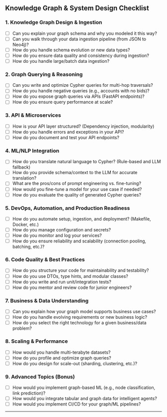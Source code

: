 
## **Knowledge Graph & System Design Checklist**

### 1. **Knowledge Graph Design & Ingestion**
- [ ] Can you explain your graph schema and why you modeled it this way?
- [ ] Can you walk through your data ingestion pipeline (from JSON to Neo4j)?
- [ ] How do you handle schema evolution or new data types?
- [ ] How do you ensure data quality and consistency during ingestion?
- [ ] How do you handle large/batch data ingestion?

### 2. **Graph Querying & Reasoning**
- [ ] Can you write and optimize Cypher queries for multi-hop traversals?
- [ ] How do you handle negative queries (e.g., accounts with no bids)?
- [ ] How do you expose graph queries via APIs (FastAPI endpoints)?
- [ ] How do you ensure query performance at scale?

### 3. **API & Microservices**
- [ ] How is your API layer structured? (Dependency injection, modularity)
- [ ] How do you handle errors and exceptions in your API?
- [ ] How do you document and test your API endpoints?

### 4. **ML/NLP Integration**
- [ ] How do you translate natural language to Cypher? (Rule-based and LLM fallback)
- [ ] How do you provide schema/context to the LLM for accurate translation?
- [ ] What are the pros/cons of prompt engineering vs. fine-tuning?
- [ ] How would you fine-tune a model for your use case if needed?
- [ ] How do you evaluate the quality of generated Cypher queries?

### 5. **DevOps, Automation, and Production Readiness**
- [ ] How do you automate setup, ingestion, and deployment? (Makefile, Docker, etc.)
- [ ] How do you manage configuration and secrets?
- [ ] How do you monitor and log your services?
- [ ] How do you ensure reliability and scalability (connection pooling, batching, etc.)?

### 6. **Code Quality & Best Practices**
- [ ] How do you structure your code for maintainability and testability?
- [ ] How do you use DTOs, type hints, and modular classes?
- [ ] How do you write and run unit/integration tests?
- [ ] How do you mentor and review code for junior engineers?

### 7. **Business & Data Understanding**
- [ ] Can you explain how your graph model supports business use cases?
- [ ] How do you handle evolving requirements or new business logic?
- [ ] How do you select the right technology for a given business/data problem?

### 8. **Scaling & Performance**
- [ ] How would you handle multi-terabyte datasets?
- [ ] How do you profile and optimize graph queries?
- [ ] How do you design for scale-out (sharding, clustering, etc.)?

### 9. **Advanced Topics (Bonus)**
- [ ] How would you implement graph-based ML (e.g., node classification, link prediction)?
- [ ] How would you integrate tabular and graph data for intelligent agents?
- [ ] How would you implement CI/CD for your graph/ML pipelines?

---